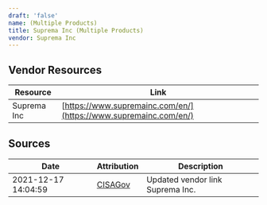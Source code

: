 ```yaml
---
draft: 'false'
name: (Multiple Products)
title: Suprema Inc (Multiple Products)
vendor: Suprema Inc
---
```


## Vendor Resources
| Resource | Link |
| --- | --- |
| Suprema Inc | [https://www.supremainc.com/en/](https://www.supremainc.com/en/) |



## Sources
| Date | Attribution | Description |
| --- | --- | --- |
| 2021-12-17 14:04:59 | [CISAGov](https://raw.githubusercontent.com/cisagov/log4j-affected-db/develop/README.md) | Updated vendor link Suprema Inc.  |
